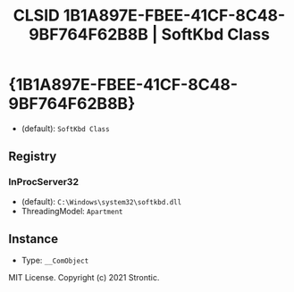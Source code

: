 ﻿---
title: "CLSID 1B1A897E-FBEE-41CF-8C48-9BF764F62B8B | SoftKbd Class"
excerpt: What is COM-Object CLSID 1B1A897E-FBEE-41CF-8C48-9BF764F62B8B?
---

# {1B1A897E-FBEE-41CF-8C48-9BF764F62B8B}

* (default): `SoftKbd Class`

## Registry


### InProcServer32

* (default): `C:\Windows\system32\softkbd.dll`
* ThreadingModel: `Apartment`

## Instance

* Type: `__ComObject`

MIT License. Copyright (c) 2021 Strontic.


